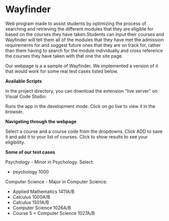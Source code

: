 # Wayfinder
Web program made to assist students by optimizing the process of searching and retrieving the different modules that they are eligible for based on the courses they have taken.Students can input their courses and Wayfinder will tell them all of the modules that they have met the admission requirements for and suggest future ones that they are on track for, rather than them having to search for the module individually and cross reference the courses they have taken with that one the site page.

Our webpage is a a sample of Wayfinder. We implemented a version of it that would work for some real test cases listed below.

**Available Scripts**

In the project directory, you can download the extension "live server" on Visual Code Studio:

Runs the app in the development mode.
Click on go live to view it in the browser.


**Navigating through the webpage**

Select a course and a course code from the dropdowns.
Click ADD to save it and add it to your list of courses.
Click to show results to see your eligibility.

**Some of our test cases**

Psychology - Minor in Psychology. Select:
  - psychology 1000
  
Computer Science - Major in Computer Science:
   - Applied Mathematics 1411A/B
   - Calculus 1000A/B
   - Calculus 1501A/B
   - Computer Science 1026A/B
   - Course 5 = Computer Science 1027A/B





